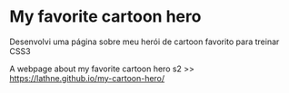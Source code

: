 # My favorite cartoon hero

Desenvolvi uma página sobre meu herói de cartoon favorito para treinar CSS3

A webpage about my favorite cartoon hero s2 >> https://lathne.github.io/my-cartoon-hero/
 
 

